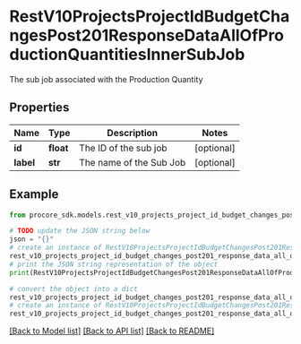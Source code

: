 # RestV10ProjectsProjectIdBudgetChangesPost201ResponseDataAllOfProductionQuantitiesInnerSubJob

The sub job associated with the Production Quantity

## Properties

Name | Type | Description | Notes
------------ | ------------- | ------------- | -------------
**id** | **float** | The ID of the sub job | [optional] 
**label** | **str** | The name of the Sub Job | [optional] 

## Example

```python
from procore_sdk.models.rest_v10_projects_project_id_budget_changes_post201_response_data_all_of_production_quantities_inner_sub_job import RestV10ProjectsProjectIdBudgetChangesPost201ResponseDataAllOfProductionQuantitiesInnerSubJob

# TODO update the JSON string below
json = "{}"
# create an instance of RestV10ProjectsProjectIdBudgetChangesPost201ResponseDataAllOfProductionQuantitiesInnerSubJob from a JSON string
rest_v10_projects_project_id_budget_changes_post201_response_data_all_of_production_quantities_inner_sub_job_instance = RestV10ProjectsProjectIdBudgetChangesPost201ResponseDataAllOfProductionQuantitiesInnerSubJob.from_json(json)
# print the JSON string representation of the object
print(RestV10ProjectsProjectIdBudgetChangesPost201ResponseDataAllOfProductionQuantitiesInnerSubJob.to_json())

# convert the object into a dict
rest_v10_projects_project_id_budget_changes_post201_response_data_all_of_production_quantities_inner_sub_job_dict = rest_v10_projects_project_id_budget_changes_post201_response_data_all_of_production_quantities_inner_sub_job_instance.to_dict()
# create an instance of RestV10ProjectsProjectIdBudgetChangesPost201ResponseDataAllOfProductionQuantitiesInnerSubJob from a dict
rest_v10_projects_project_id_budget_changes_post201_response_data_all_of_production_quantities_inner_sub_job_from_dict = RestV10ProjectsProjectIdBudgetChangesPost201ResponseDataAllOfProductionQuantitiesInnerSubJob.from_dict(rest_v10_projects_project_id_budget_changes_post201_response_data_all_of_production_quantities_inner_sub_job_dict)
```
[[Back to Model list]](../README.md#documentation-for-models) [[Back to API list]](../README.md#documentation-for-api-endpoints) [[Back to README]](../README.md)


